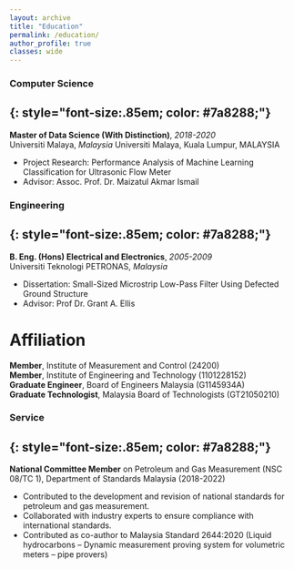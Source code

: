 ```yaml
---
layout: archive
title: "Education"
permalink: /education/
author_profile: true
classes: wide
---
```


### Computer Science
{: style="font-size:.85em; color: #7a8288;"}
---
**Master of Data Science (With Distinction)**, *2018-2020*  
Universiti Malaya, *Malaysia*
Universiti Malaya, Kuala Lumpur, MALAYSIA
- Project Research: Performance Analysis of Machine Learning Classification for Ultrasonic Flow Meter  
- Advisor: Assoc. Prof. Dr. Maizatul Akmar Ismail

### Engineering
{: style="font-size:.85em; color: #7a8288;"}  
---
**B. Eng. (Hons) Electrical and Electronics**, *2005-2009*  
Universiti Teknologi PETRONAS, *Malaysia*
- Dissertation: Small-Sized Microstrip Low-Pass Filter Using Defected Ground Structure  
- Advisor: Prof Dr. Grant A. Ellis

# Affiliation
**Member**, Institute of Measurement and Control (24200)  
**Member**, Institute of Engineering and Technology (1101228152)  
**Graduate Engineer**, Board of Engineers Malaysia (G1145934A)  
**Graduate Technologist**, Malaysia Board of Technologists (GT21050210)


### Service
{: style="font-size:.85em; color: #7a8288;"}
---
**National Committee Member** on Petroleum and Gas Measurement (NSC 08/TC 1), Department of Standards Malaysia (2018-2022)
- Contributed to the development and revision of national standards for petroleum and gas measurement.
- Collaborated with industry experts to ensure compliance with international standards.
- Contributed as co-author to Malaysia Standard 2644:2020 (Liquid hydrocarbons – Dynamic measurement proving system for volumetric meters – pipe provers)
